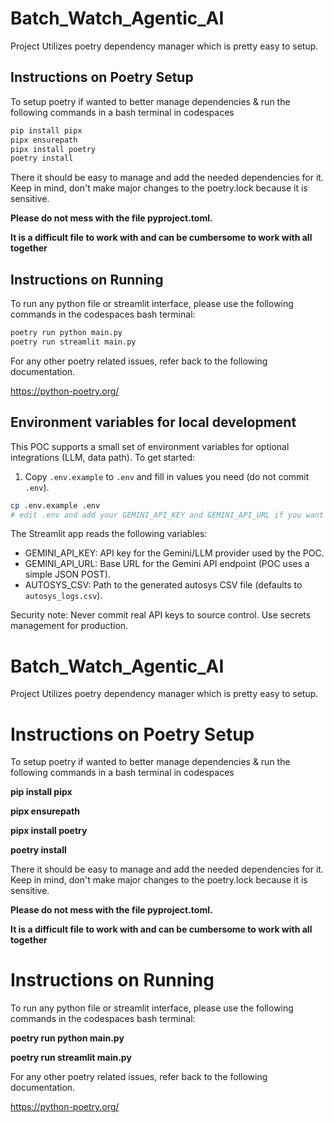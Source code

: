 # Batch_Watch_Agentic_AI

Project Utilizes poetry dependency manager which is pretty easy to setup.

## Instructions on Poetry Setup
To setup poetry if wanted to better manage dependencies & run the following commands in a bash terminal in codespaces

```bash
pip install pipx
pipx ensurepath
pipx install poetry
poetry install
```

There it should be easy to manage and add the needed dependencies for it.
Keep in mind, don't make major changes to the poetry.lock because it is sensitive.

**Please do not mess with the file pyproject.toml.**

**It is a difficult file to work with and can be cumbersome to work with all together**

## Instructions on Running

To run any python file or streamlit interface, please use the following commands in the codespaces bash terminal:

```bash
poetry run python main.py
poetry run streamlit main.py
```

For any other poetry related issues, refer back to the following documentation.

https://python-poetry.org/

## Environment variables for local development

This POC supports a small set of environment variables for optional integrations (LLM, data path). To get started:

1. Copy `.env.example` to `.env` and fill in values you need (do not commit `.env`).

```bash
cp .env.example .env
# edit .env and add your GEMINI_API_KEY and GEMINI_API_URL if you want LLM analysis
```

The Streamlit app reads the following variables:
- GEMINI_API_KEY: API key for the Gemini/LLM provider used by the POC.
- GEMINI_API_URL: Base URL for the Gemini API endpoint (POC uses a simple JSON POST).
- AUTOSYS_CSV: Path to the generated autosys CSV file (defaults to `autosys_logs.csv`).

Security note: Never commit real API keys to source control. Use secrets management for production.
# Batch_Watch_Agentic_AI

Project Utilizes poetry dependency manager which is pretty easy to setup. 

# Instructions on Poetry Setup 
To setup poetry if wanted to better manage dependencies & run the following commands in a bash terminal in codespaces

**pip install pipx**

**pipx ensurepath**

**pipx install poetry**

**poetry install**

There it should be easy to manage and add the needed dependencies for it. 
Keep in mind, don't make major changes to the poetry.lock because it is sensitive. 

**Please do not mess with the file pyproject.toml.**

**It is a difficult file to work with and can be cumbersome to work with all together**

# Instructions on Running 

To run any python file or streamlit interface, please use the following commands in the codespaces bash terminal:

**poetry run python main.py**

**poetry run streamlit main.py**


For any other poetry related issues, refer back to the following documentation.

https://python-poetry.org/